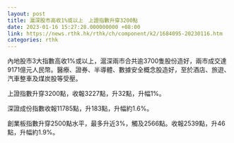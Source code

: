 ```yaml
---
layout: post
title: 滬深股市高收1%或以上　上證指數升穿3200點
date: 2023-01-16 15:27:28.000000000 +08:00
link: https://news.rthk.hk/rthk/ch/component/k2/1684095-20230116.htm
categories: rthk
---
```


內地股市3大指數高收1%或以上，滬深兩市合共逾3700隻股份造好，兩市成交達9171億元人民幣。醫療、證券、半導體、數據安全概念股造好，至於酒店、旅遊、汽車整車及煤炭股等受壓。

上證指數升穿3200點，收報3227點，升32點，升幅1%。

深證成份指數收報11785點，升183點，升幅約1.6%。

創業板指數升穿2500點水平，最多升近3%，觸及2566點。收報2539點，升46點，升幅約1.9%。
